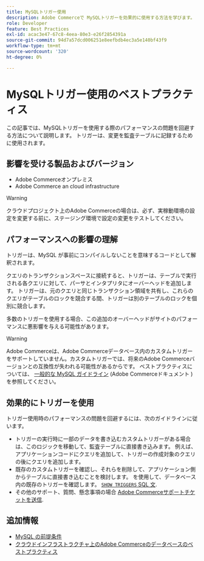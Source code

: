 ```yaml
---
title: MySQLトリガー使用
description: Adobe Commerceで MySQLトリガーを効果的に使用する方法を学びます。
role: Developer
feature: Best Practices
exl-id: acac3e47-67c8-4eea-80e3-e26f2854391a
source-git-commit: 94d7a57dcd006251e8eefbdb4ec3a5e140bf43f9
workflow-type: tm+mt
source-wordcount: '320'
ht-degree: 0%

---
```


# MySQLトリガー使用のベストプラクティス

この記事では、MySQLトリガーを使用する際のパフォーマンスの問題を回避する方法について説明します。 トリガーは、変更を監査テーブルに記録するために使用されます。

## 影響を受ける製品およびバージョン

- Adobe Commerceオンプレミス
- Adobe Commerce an cloud infrastructure

>[!WARNING]
>
>クラウドプロジェクト上のAdobe Commerceの場合は、必ず、実稼動環境の設定を変更する前に、ステージング環境で設定の変更をテストしてください。

## パフォーマンスへの影響の理解

トリガーは、MySQL が事前にコンパイルしないことを意味するコードとして解釈されます。

クエリのトランザクションスペースに接続すると、トリガーは、テーブルで実行される各クエリに対して、パーサとインタプリタにオーバーヘッドを追加します。 トリガーは、元のクエリと同じトランザクション領域を共有し、これらのクエリがテーブルのロックを競合する間、トリガーは別のテーブルのロックを個別に競合します。

多数のトリガーを使用する場合、この追加のオーバーヘッドがサイトのパフォーマンスに悪影響を与える可能性があります。

>[!WARNING]
>
>Adobe Commerceは、Adobe Commerceデータベース内のカスタムトリガーをサポートしていません。カスタムトリガーでは、将来のAdobe Commerceバージョンとの互換性が失われる可能性があるからです。 ベストプラクティスについては、 [一般的な MySQL ガイドライン](../../../installation/prerequisites/database/mysql.md) (Adobe Commerceドキュメント ) を参照してください。

## 効果的にトリガーを使用

トリガー使用時のパフォーマンスの問題を回避するには、次のガイドラインに従います。

- トリガーの実行時に一部のデータを書き込むカスタムトリガーがある場合は、このロジックを移動して、監査テーブルに直接書き込みます。 例えば、アプリケーションコードにクエリを追加して、トリガーの作成対象のクエリの後にクエリを追加します。
- 既存のカスタムトリガーを確認し、それらを削除して、アプリケーション側からテーブルに直接書き込むことを検討します。 を使用して、データベース内の既存のトリガーを確認します。 [`SHOW TRIGGERS` SQL 文](https://dev.mysql.com/doc/refman/8.0/en/show-triggers.html).
- その他のサポート、質問、懸念事項の場合 [Adobe Commerceサポートチケットを送信](https://experienceleague.adobe.com/docs/commerce-knowledge-base/kb/help-center-guide/magento-help-center-user-guide.html?#submit-ticket).

## 追加情報

- [MySQL の前提条件](../../../installation/prerequisites/database/mysql.md)
- [クラウドインフラストラクチャ上のAdobe Commerceのデータベースのベストプラクティス](database-on-cloud.md)
